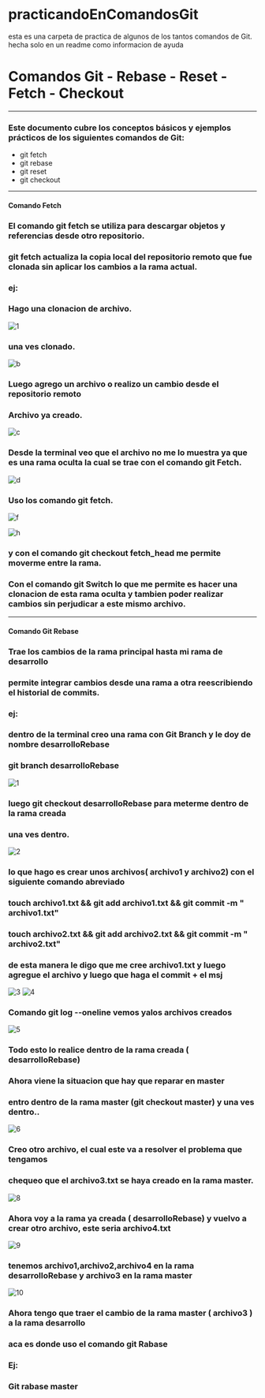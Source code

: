 # practicandoEnComandosGit
esta es una carpeta de practica de algunos de los tantos comandos de Git. hecha solo en un readme como informacion de ayuda

# Comandos Git - Rebase - Reset - Fetch - Checkout
----------------------------------------------------------------------------------
### Este documento cubre los conceptos básicos y ejemplos prácticos de los siguientes comandos de Git:

* git fetch
* git rebase
* git reset
* git checkout
----------------------------------------------------------------------------------
#### Comando Fetch
### El comando git fetch se utiliza para descargar objetos y referencias desde otro repositorio.
### git fetch actualiza la copia local del repositorio remoto que fue clonada sin aplicar los cambios a la rama actual.
### ej:
### Hago una clonacion de archivo.


![1](https://github.com/danielgallo78/practicandoEnComandosGit/assets/130160711/d6b75a73-bea4-4841-b145-de19aab24c5b)

### una ves clonado.

![b](https://github.com/danielgallo78/practicandoEnComandosGit/assets/130160711/a7b39f4a-639a-4fbd-9541-5fa6fe21bdff)

### Luego agrego un archivo o realizo un cambio desde el repositorio remoto
### Archivo ya creado.

![c](https://github.com/danielgallo78/practicandoEnComandosGit/assets/130160711/a8f21444-cd7c-4152-8af2-1bf5178df24a)

### Desde la terminal veo que el archivo no me lo muestra ya que es una rama oculta la cual se trae con el comando git Fetch.

![d](https://github.com/danielgallo78/practicandoEnComandosGit/assets/130160711/fcc8c1d2-108d-4c87-9bc5-2c76e0d93d7c)

### Uso los comando git fetch.

![f](https://github.com/danielgallo78/practicandoEnComandosGit/assets/130160711/a955970a-bf76-49f7-b242-738e447daa8d)

![h](https://github.com/danielgallo78/practicandoEnComandosGit/assets/130160711/09b0626b-e245-41aa-920a-cceac82e8429)

### y con el comando git checkout fetch_head me permite moverme entre la rama.

### Con el comando git Switch lo que me permite es hacer una clonacion de esta rama oculta y tambien poder realizar cambios sin perjudicar a este mismo archivo.

----------------------------------------------------------------------------------------------------------------------------------

#### Comando Git Rebase
### Trae los cambios de la rama principal hasta mi rama de desarrollo
### permite integrar cambios desde una rama a otra reescribiendo el historial de commits.
### ej:
### dentro de la terminal creo una rama con Git Branch y le doy de nombre desarrolloRebase 
### git branch desarrolloRebase

![1](https://github.com/danielgallo78/practicandoEnComandosGit/assets/130160711/67c6ff5e-5bce-444e-9c58-e446359e7947)

### luego git checkout desarrolloRebase para meterme dentro de la rama creada
### una ves dentro.

![2](https://github.com/danielgallo78/practicandoEnComandosGit/assets/130160711/a7094cb4-a0de-4a47-8049-d2005853082a)

### lo que hago es crear unos archivos( archivo1 y archivo2) con el siguiente comando abreviado
### touch archivo1.txt && git add archivo1.txt && git commit -m " archivo1.txt"
### touch archivo2.txt && git add archivo2.txt && git commit -m " archivo2.txt"
### de esta manera le digo que me cree archivo1.txt y luego agregue el archivo y luego que haga el commit + el msj

![3](https://github.com/danielgallo78/practicandoEnComandosGit/assets/130160711/96ff3585-e267-4d6d-a421-c867d72f9cc2)
![4](https://github.com/danielgallo78/practicandoEnComandosGit/assets/130160711/0dc432d9-ce5b-49a6-b5bc-1d15f5199dde)
  
### Comando git log --oneline vemos yalos archivos creados

![5](https://github.com/danielgallo78/practicandoEnComandosGit/assets/130160711/3cb1a8e5-0aca-4d1b-96f7-c3387134a321)

### Todo esto lo realice dentro de la rama creada ( desarrolloRebase)
### Ahora viene la situacion que hay que reparar en master
### entro dentro de la rama master (git checkout master) y una ves dentro..

![6](https://github.com/danielgallo78/practicandoEnComandosGit/assets/130160711/cad8a0cc-6e57-40ee-b00d-73a2f636d868)

### Creo otro archivo, el cual este va a resolver el problema que tengamos
### chequeo que el archivo3.txt se haya creado en la rama master.

![8](https://github.com/danielgallo78/practicandoEnComandosGit/assets/130160711/89be84c2-ec0d-4049-a898-41e35087e2b8)

### Ahora voy a la rama ya creada ( desarrolloRebase) y vuelvo a crear otro archivo, este seria archivo4.txt 

![9](https://github.com/danielgallo78/practicandoEnComandosGit/assets/130160711/216700f2-e986-4a10-96ff-2d5bc3844a95)

### tenemos archivo1,archivo2,archivo4 en la rama desarrolloRebase y archivo3 en la rama master

![10](https://github.com/danielgallo78/practicandoEnComandosGit/assets/130160711/bcc52ab6-57d3-492f-8625-fcdded1cbf6b)

### Ahora tengo que traer el cambio de la rama master ( archivo3 ) a la rama desarrollo
### aca es donde uso el comando git Rabase
### Ej:
### Git rabase master











 













